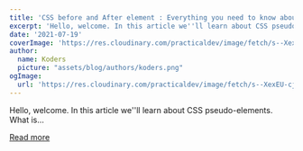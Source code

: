 ```yaml
---
title: 'CSS before and After element : Everything you need to know about css pseudo element'
excerpt: 'Hello, welcome. In this article we''ll learn about CSS pseudo-elements.           What is...'
date: '2021-07-19'
coverImage: 'https://res.cloudinary.com/practicaldev/image/fetch/s--XexEU-cj--/c_imagga_scale,f_auto,fl_progressive,h_420,q_auto,w_1000/https://dev-to-uploads.s3.amazonaws.com/uploads/articles/yn9n5x5cb24l23d0ay3c.png'
author:
  name: Koders
  picture: "assets/blog/authors/koders.png"
ogImage:
  url: 'https://res.cloudinary.com/practicaldev/image/fetch/s--XexEU-cj--/c_imagga_scale,f_auto,fl_progressive,h_420,q_auto,w_1000/https://dev-to-uploads.s3.amazonaws.com/uploads/articles/yn9n5x5cb24l23d0ay3c.png'
---
```


Hello, welcome. In this article we''ll learn about CSS pseudo-elements.           What is...

[Read more](https://dev.to/kunaal438/all-about-css-before-and-after-element-css-pseudo-elements-5g1n)
